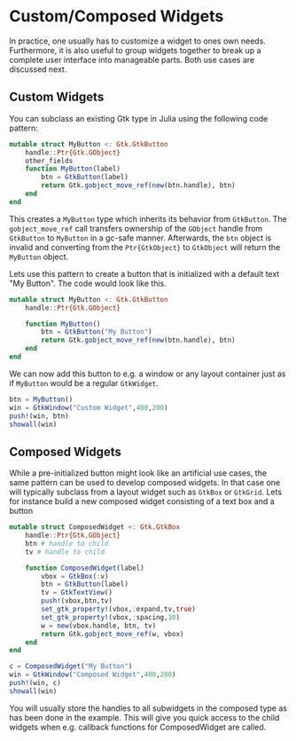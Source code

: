 # Custom/Composed Widgets

In practice, one usually has to customize a widget to ones own needs.
Furthermore, it is also useful to group widgets together to break up
a complete user interface into manageable parts. Both use cases are discussed next.

## Custom Widgets

You can subclass an existing Gtk type in Julia using the following code pattern:

```julia
mutable struct MyButton <: Gtk.GtkButton
    handle::Ptr{Gtk.GObject}
    other_fields
    function MyButton(label)
        btn = GtkButton(label)
        return Gtk.gobject_move_ref(new(btn.handle), btn)
    end
end
```

This creates a `MyButton` type which inherits its behavior from `GtkButton`. The `gobject_move_ref` call transfers ownership of the `GObject` handle from `GtkButton` to `MyButton` in a gc-safe manner. Afterwards, the `btn` object is invalid and converting from the `Ptr{GtkObject}` to `GtkObject` will return the `MyButton` object.

Lets use this pattern to create a button that is initialized with a default text "My Button".
The code would look like this.

```julia
mutable struct MyButton <: Gtk.GtkButton
    handle::Ptr{Gtk.GObject}

    function MyButton()
        btn = GtkButton("My Button")
        return Gtk.gobject_move_ref(new(btn.handle), btn)
    end
end
```

We can now add this button to e.g. a window or any layout container just as if `MyButton` would be a regular `GtkWidget`.

```julia
btn = MyButton()
win = GtkWindow("Custom Widget",400,200)
push!(win, btn)
showall(win)
```

## Composed Widgets

While a pre-initialized button might look like an artificial use cases, the same pattern can be used to develop composed widgets. In that case one will typically subclass from a layout widget such as `GtkBox` or `GtkGrid`. Lets for instance build a new composed widget consisting of a text box and a button

```julia
mutable struct ComposedWidget <: Gtk.GtkBox
    handle::Ptr{Gtk.GObject}
    btn # handle to child
    tv # handle to child

    function ComposedWidget(label)
        vbox = GtkBox(:v)
        btn = GtkButton(label)
        tv = GtkTextView()
        push!(vbox,btn,tv)
        set_gtk_property!(vbox,:expand,tv,true)
        set_gtk_property!(vbox,:spacing,10)
        w = new(vbox.handle, btn, tv)
        return Gtk.gobject_move_ref(w, vbox)
    end
end

c = ComposedWidget("My Button")
win = GtkWindow("Composed Widget",400,200)
push!(win, c)
showall(win)

```
You will usually store the handles to all subwidgets in the composed type as has been done in the example. This will give you quick access to the child widgets when e.g. callback functions for ComposedWidget are called.
